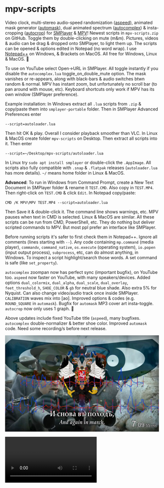 # mpv-scripts
Video clock, multi-stereo audio-speed randomization ([aspeed](aspeed.lua)), animated mask generator ([automask](automask.lua)), dual animated spectrum ([autocomplex](autocomplex.lua)) & insta-cropping ([autocrop](autocrop.lua)) for [SMPlayer](https://smplayer.info) & [MPV](https://mpv.io)! Newest scripts in `mpv-scripts.zip` on GitHub. Toggle them by double-clicking on mute (m&m). Pictures, videos & audio can be drag & dropped onto SMPlayer, to light them up. The scripts can be opened & options edited in Notepad (no word wrap). I use [Notepad++](https://notepad-plus-plus.org/downloads/) on Windows, & Brackets on MacOS. All free for Windows, Linux & MacOS. 🙂

To use on YouTube select Open→URL in SMPlayer. All toggle instantly if you disable the `autocomplex.lua` toggle_on_double_mute option. The mask vanishes or re-appears, along with black-bars & audio switches btwn random & normal. MPV has instant zoom, but unfortunately no scroll bar (to pan around with mouse, etc). Keyboard shortcuts only work if MPV has its own window (SMPlayer preference).

Example installation: In Windows extract all `.lua` scripts from `.zip` & copy/paste them into `smplayer-portable` folder. Then in SMPlayer Advanced Preferences enter 

`--script=autoloader.lua`

Then hit OK & play. Overall I consider playback smoother than VLC. In Linux & MacOS create folder `mpv-scripts` on Desktop. Then extract all scripts into it. Then enter

`--script=~/Desktop/mpv-scripts/autoloader.lua`

In Linux try `sudo apt install smplayer` or double-click the `.AppImage`. All scripts also fully compatible with `.snap` & `.flatpak` releases (`autoloader.lua` has more details). `~/` means home folder in Linux & MacOS.

**Advanced**: To run in Windows from Command Prompt, create a New Text Document in SMPlayer folder & rename it `TEST.CMD`. Also copy in `TEST.MP4`. Then right-click on `TEST.CMD` & click `Edit`. In Notepad copy/paste:

`CMD /K MPV\MPV TEST.MP4 --script=autoloader.lua`

Then Save it & double-click it. The command line shows warnings, etc. MPV pauses when text in CMD is selected. Linux & MacOS are similar. All these scripts can be run from CMD, PowerShell, etc. They do nothing but deliver scripted commands to MPV. But most ppl prefer an interface like SMPlayer.

Before running scripts it's safer to first check them in Notepad++. Ignore all comments (lines starting with `--`). Any code containing `mp.command` (media player), `commandv`, `command_native`, `os.execute` (operating system), `io.popen` (input output process), `subprocess`, etc, can do almost anything, in Windows. To inspect a script highlight/search those words. A set command is safe (like `set_property`).

`autocomplex` zoompan now has perfect sync (important bugfix), on YouTube too. `aspeed` now faster on YouTube, with many speakers/devices. Added options `dual_colormix`, `dual_alpha`, `dual_scale`, `dual_overlay`, `feet_threshold_h`, `SHOE_COLOR` & `gb` for neutral blue shade. Also extra 5% for Nyquist. Can also change video/audio track once inside SMPlayer. `CALIBRATION` waves mix into [ao]. Improved options & codes (e.g. `ROUND_SQUARE` in `automask`). Bugfix for `automask` MP3 cover art insta-toggle. `autocrop` now only uses 1 graph. 🙂

Above updates include fixed YouTube title (`aspeed`), many bugfixes. `autocomplex` double-normalizer & better shoe color. Improved `automask` code. Need some recording/s before next release. 

![alt text](https://github.com/TinosNitso/mpv-scripts/blob/main/SCREENSHOT.JPG)

<video src="https://github.com/TinosNitso/mpv-scripts/blob/main/SCREENREC.MP4"></video>
